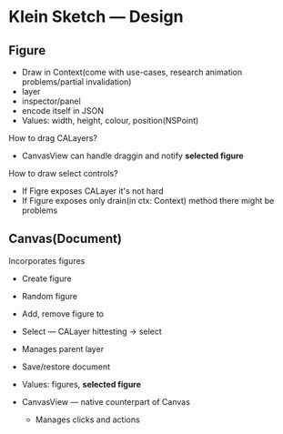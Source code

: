 #  Klein Sketch — Design

## Figure
* Draw in Context(come with use-cases, research animation problems/partial invalidation)
* layer
* inspector/panel
* encode itself in JSON
* Values: width, height, colour, position(NSPoint)

How to drag CALayers?
* CanvasView can handle draggin and notify **selected figure**

How to draw select controls?
* If Figre exposes CALayer it's not hard
* If Figure exposes only drain(in ctx: Context) method there might be problems

## Canvas(Document)
Incorporates figures

* Create figure
* Random figure
* Add, remove figure to
* Select — CALayer hittesting -> select
* Manages parent layer
* Save/restore document
* Values: figures, **selected figure**


* CanvasView — native counterpart of Canvas
   * Manages clicks and actions


